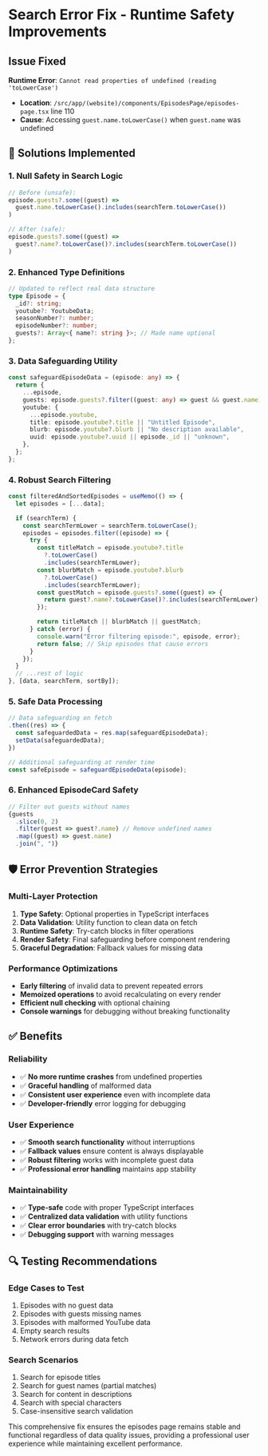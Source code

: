 # Search Error Fix - Runtime Safety Improvements

## Issue Fixed
**Runtime Error**: `Cannot read properties of undefined (reading 'toLowerCase')`
- **Location**: `/src/app/(website)/components/EpisodesPage/episodes-page.tsx` line 110
- **Cause**: Accessing `guest.name.toLowerCase()` when `guest.name` was undefined

## 🔧 Solutions Implemented

### 1. **Null Safety in Search Logic**
```typescript
// Before (unsafe):
episode.guests?.some((guest) =>
  guest.name.toLowerCase().includes(searchTerm.toLowerCase())
)

// After (safe):
episode.guests?.some((guest) =>
  guest?.name?.toLowerCase()?.includes(searchTerm.toLowerCase())
)
```

### 2. **Enhanced Type Definitions**
```typescript
// Updated to reflect real data structure
type Episode = {
  _id?: string;
  youtube?: YoutubeData;
  seasonNumber?: number;
  episodeNumber?: number;
  guests?: Array<{ name?: string }>; // Made name optional
};
```

### 3. **Data Safeguarding Utility**
```typescript
const safeguardEpisodeData = (episode: any) => {
  return {
    ...episode,
    guests: episode.guests?.filter((guest: any) => guest && guest.name) || [],
    youtube: {
      ...episode.youtube,
      title: episode.youtube?.title || "Untitled Episode",
      blurb: episode.youtube?.blurb || "No description available",
      uuid: episode.youtube?.uuid || episode._id || "unknown",
    },
  };
};
```

### 4. **Robust Search Filtering**
```typescript
const filteredAndSortedEpisodes = useMemo(() => {
  let episodes = [...data];

  if (searchTerm) {
    const searchTermLower = searchTerm.toLowerCase();
    episodes = episodes.filter((episode) => {
      try {
        const titleMatch = episode.youtube?.title
          ?.toLowerCase()
          .includes(searchTermLower);
        const blurbMatch = episode.youtube?.blurb
          ?.toLowerCase()
          .includes(searchTermLower);
        const guestMatch = episode.guests?.some((guest) => {
          return guest?.name?.toLowerCase()?.includes(searchTermLower);
        });

        return titleMatch || blurbMatch || guestMatch;
      } catch (error) {
        console.warn("Error filtering episode:", episode, error);
        return false; // Skip episodes that cause errors
      }
    });
  }
  // ...rest of logic
}, [data, searchTerm, sortBy]);
```

### 5. **Safe Data Processing**
```typescript
// Data safeguarding on fetch
.then((res) => {
  const safeguardedData = res.map(safeguardEpisodeData);
  setData(safeguardedData);
})

// Additional safeguarding at render time
const safeEpisode = safeguardEpisodeData(episode);
```

### 6. **Enhanced EpisodeCard Safety**
```typescript
// Filter out guests without names
{guests
  .slice(0, 2)
  .filter(guest => guest?.name) // Remove undefined names
  .map((guest) => guest.name)
  .join(", ")}
```

## 🛡️ Error Prevention Strategies

### **Multi-Layer Protection**
1. **Type Safety**: Optional properties in TypeScript interfaces
2. **Data Validation**: Utility function to clean data on fetch
3. **Runtime Safety**: Try-catch blocks in filter operations
4. **Render Safety**: Final safeguarding before component rendering
5. **Graceful Degradation**: Fallback values for missing data

### **Performance Optimizations**
- **Early filtering** of invalid data to prevent repeated errors
- **Memoized operations** to avoid recalculating on every render
- **Efficient null checking** with optional chaining
- **Console warnings** for debugging without breaking functionality

## ✅ Benefits

### **Reliability**
- ✅ **No more runtime crashes** from undefined properties
- ✅ **Graceful handling** of malformed data
- ✅ **Consistent user experience** even with incomplete data
- ✅ **Developer-friendly** error logging for debugging

### **User Experience**
- ✅ **Smooth search functionality** without interruptions
- ✅ **Fallback values** ensure content is always displayable
- ✅ **Robust filtering** works with incomplete guest data
- ✅ **Professional error handling** maintains app stability

### **Maintainability**
- ✅ **Type-safe** code with proper TypeScript interfaces
- ✅ **Centralized data validation** with utility functions
- ✅ **Clear error boundaries** with try-catch blocks
- ✅ **Debugging support** with warning messages

## 🔍 Testing Recommendations

### **Edge Cases to Test**
1. Episodes with no guest data
2. Episodes with guests missing names
3. Episodes with malformed YouTube data
4. Empty search results
5. Network errors during data fetch

### **Search Scenarios**
1. Search for episode titles
2. Search for guest names (partial matches)
3. Search for content in descriptions
4. Search with special characters
5. Case-insensitive search validation

This comprehensive fix ensures the episodes page remains stable and functional regardless of data quality issues, providing a professional user experience while maintaining excellent performance.
